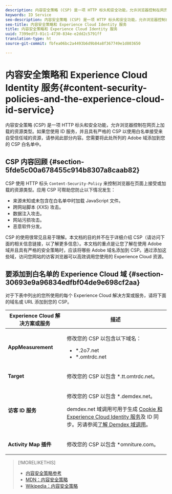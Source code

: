 ```yaml
---
description: 内容安全策略 (CSP) 是一项 HTTP 标头和安全功能，允许浏览器控制在网页上加载的资源类型。如果您使用 ID 服务，并且具有严格的 CSP 以使用白名单接受来自受信任域的资源，请参阅此部分内容。您需要将此处所列的 Adobe 域添加到您的 CSP 白名单中。
keywords: ID Service
seo-description: 内容安全策略 (CSP) 是一项 HTTP 标头和安全功能，允许浏览器控制在网页上加载的资源类型。如果您使用 ID 服务，并且具有严格的 CSP 以使用白名单接受来自受信任域的资源，请参阅此部分内容。您需要将此处所列的 Adobe 域添加到您的 CSP 白名单中。
seo-title: 内容安全策略和 Experience Cloud Identity 服务
title: 内容安全策略和 Experience Cloud Identity 服务
uuid: 7399edf3-01c1-4730-834e-e2dd2c5791ff
translation-type: ht
source-git-commit: fbfea06bc2a4493b6d9b84a8f367749e1d803650

---
```



# 内容安全策略和 Experience Cloud Identity 服务{#content-security-policies-and-the-experience-cloud-id-service}

内容安全策略 (CSP) 是一项 HTTP 标头和安全功能，允许浏览器控制在网页上加载的资源类型。如果您使用 ID 服务，并且具有严格的 CSP 以使用白名单接受来自受信任域的资源，请参阅此部分内容。您需要将此处所列的 Adobe 域添加到您的 CSP 白名单中。

## CSP 内容回顾 {#section-5fde5c00a678455c914b8307a8caab82}

CSP 使用 HTTP 标头 `Content-Security-Policy` 来控制浏览器在页面上接受或加载的资源类型。应用 CSP 可帮助您防止以下情况发生：

* 来源未知或未包含在白名单中时加载 JavaScript 文件。
* 跨网站脚本 (XXS) 攻击。
* 数据注入攻击。
* 网站污损攻击。
* 恶意软件分发。

CSP 的使用很常见且易于理解。本文档的目的并不在于详细介绍 CSP（请访问下面的相关信息链接，以了解更多信息）。本文档的重点是让您了解在使用 Adobe 域并且具有严格的安全策略时，应该将哪些 Adobe 域名添加到 CSP。通过添加这些域，访问您网站的访客浏览器可以高效调用您使用的 Experience Cloud 资源。

## 要添加到白名单的 Experience Cloud 域 {#section-30693e9a96834edfbf04de9e698cf2aa}

对于下表中列出的您所使用的每个 Experience Cloud 解决方案或服务，请将下面的域名或 URL 添加到您的 CSP。

<table id="table_EC9FC999A62D4B7A830CE73B0AB9EF3C"> 
 <thead> 
  <tr> 
   <th colname="col1" class="entry"> Experience Cloud 解决方案或服务 </th> 
   <th colname="col2" class="entry"> 描述 </th> 
  </tr> 
 </thead>
 <tbody> 
  <tr> 
   <td colname="col1"> <p> <b>AppMeasurement</b> </p> </td> 
   <td colname="col2"> <p>修改您的 CSP 以包含以下域名： </p> <p> 
     <ul id="ul_7522AE83A03A4115A84DF5B32D6DD79B"> 
      <li id="li_AB1EC161FB154BEDA1BEFE76C8A38A90"> <span class="codeph"> *.2o7.net</span> </li> 
      <li id="li_4B12A283716746949201528CD6AF529E"> <span class="codeph"> *.omtrdc.net</span> </li> 
     </ul> </p> </td> 
  </tr> 
  <tr> 
   <td colname="col1"> <p> <b>Target</b> </p> </td> 
   <td colname="col2"> <p>修改您的 CSP 以包含 <span class="codeph">*.tt.omtrdc.net</span>。 </p> </td> 
  </tr> 
  <tr> 
   <td colname="col1"> <p> <b>访客 ID 服务</b> </p> </td> 
   <td colname="col2"> <p>修改您的 CSP 以包含 <span class="codeph">*.demdex.net</span>。 </p> <p><span class="codeph">demdex.net</span> 域调用可用于生成 <a href="../introduction/cookies.md" format="dita" scope="local">Cookie 和 Experience Cloud Identity 服务</a>及 ID 同步。另请参阅<a href="https://marketing.adobe.com/resources/help/en_US/aam/demdex-calls.html" format="https" scope="external">了解 Demdex 域调用</a>。 </p> </td> </tr> 
 <tr>
 <td colname="col1"> <p> <b>Activity Map 插件</b> </p> </td> 
 <td colname="col2"> <p>修改您的 CSP 以包含 *omniture.com。 </p></td> 
 </tr>
 </tbody> 
</table>

>[!MORELIKETHIS]
>
>* [内容安全策略参考](https://content-security-policy.com/)
>* [MDN：内容安全策略](https://developer.mozilla.org/zh-CN/docs/Web/HTTP/CSP)
>* [Wikipedia：内容安全策略](https://en.wikipedia.org/wiki/Content_Security_Policy)

